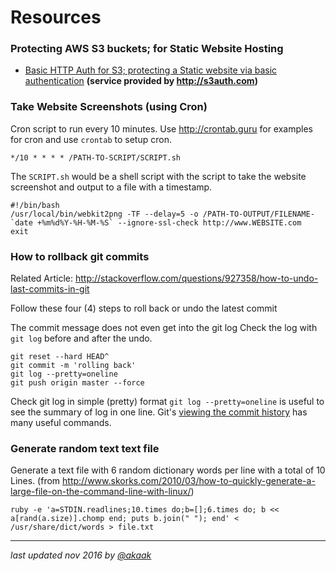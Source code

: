 # Resources

### Protecting AWS S3 buckets; for Static Website Hosting
- [Basic HTTP Auth for S3; protecting a Static website via basic authentication](http://www.yegor256.com/2014/04/21/s3-http-basic-auth.html)
 **(service provided by <http://s3auth.com>)**

### Take Website Screenshots (using Cron)

Cron script to run every 10 minutes. Use <http://crontab.guru> for examples for cron and use `crontab` to setup cron.

`*/10 * * * * /PATH-TO-SCRIPT/SCRIPT.sh`

The `SCRIPT.sh` would be a shell script with the script to take the website screenshot and output to a file with a timestamp.

```
#!/bin/bash
/usr/local/bin/webkit2png -TF --delay=5 -o /PATH-TO-OUTPUT/FILENAME-`date +%m%d%Y-%H-%M-%S` --ignore-ssl-check http://www.WEBSITE.com
exit
```

### How to rollback git commits
Related Article: <http://stackoverflow.com/questions/927358/how-to-undo-last-commits-in-git>

Follow these four (4) steps to roll back or undo the latest commit

The commit message does not even get into the git log
Check the log with `git log` before and after the undo.

```
git reset --hard HEAD^ 
git commit -m 'rolling back'
git log --pretty=oneline
git push origin master --force
```
Check git log in simple (pretty) format
`git log --pretty=oneline` is useful to see the summary of log in one line. Git's [viewing the commit history](https://git-scm.com/book/en/v2/Git-Basics-Viewing-the-Commit-History) has many useful commands.

### Generate random text text file

Generate a text file with 6 random dictionary words per line with a total of 10 Lines.
(from <http://www.skorks.com/2010/03/how-to-quickly-generate-a-large-file-on-the-command-line-with-linux/>)

`ruby -e 'a=STDIN.readlines;10.times do;b=[];6.times do; b << a[rand(a.size)].chomp end; puts b.join(" "); end' < /usr/share/dict/words > file.txt`

----
*last updated nov 2016 by [@akaak](http://github.com/akaak)*
